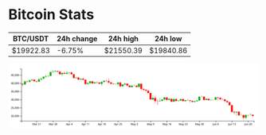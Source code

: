 # Bitcoin Stats

BTC/USDT|24h change|24h high|24h low|
|---|---|---|---|
|$19922.83|-6.75%|$21550.39|$19840.86|

<img src="./chart.svg">
